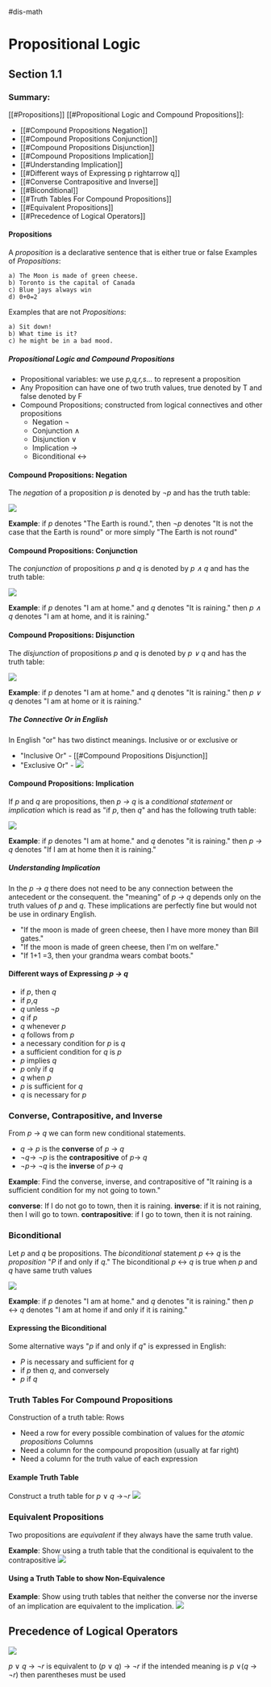 #dis-math 
# Propositional Logic
## Section 1.1
### Summary:
[[#Propositions]]
[[#Propositional Logic and Compound Propositions]]:
- [[#Compound Propositions Negation]]
- [[#Compound Propositions Conjunction]]
- [[#Compound Propositions Disjunction]]
- [[#Compound Propositions Implication]] 
- [[#Understanding Implication]] 
- [[#Different ways of Expressing p rightarrow q]]
- [[#Converse Contrapositive and Inverse]]
- [[#Biconditional]]
- [[#Truth Tables For Compound Propositions]]
- [[#Equivalent Propositions]]
- [[#Precedence of Logical Operators]]

#### Propositions
A *proposition* is a declarative sentence that is either true or false
Examples of *Propositions*:

	a) The Moon is made of green cheese.
	b) Toronto is the capital of Canada
	c) Blue jays always win
	d) 0+0=2
Examples that are not *Propositions*:

	a) Sit down!
	b) What time is it?
	c) he might be in a bad mood.

##### Propositional Logic and Compound Propositions
* Propositional variables: we use *p,q,r,s...* to represent a proposition
* Any Proposition can have one of two truth values, true denoted by T and false denoted by F
* Compound Propositions; constructed from logical connectives and other propositions
	* Negation $\neg$
	* Conjunction $\wedge$
	* Disjunction $\vee$
	* Implication $\rightarrow$
	* Biconditional $\leftrightarrow$

#### Compound Propositions: Negation
The *negation* of a proposition *p* is denoted by 
$\neg$*p* and has the truth table:

![](CaptureDis_Negation.png)

**Example**: if *p* denotes "The Earth is round.", then $\neg$*p* denotes "It is not the case that the Earth is round" or more simply "The Earth is not round"

#### Compound Propositions: Conjunction
The *conjunction* of propositions *p* and *q* is denoted by *p $\wedge$ q* and has the truth table:

![](CaptureDis_Conjunction.PNG)

**Example**: if *p* denotes "I am at home." and *q* denotes "It is raining." then *p $\wedge$ q* denotes "I am at home, and it is raining."

#### Compound Propositions: Disjunction
The *disjunction* of propositions *p* and *q* is denoted by *p $\vee$ q* and has the truth table:

![](CaptureDis_Disjunction.PNG)

**Example**: if *p* denotes "I am at home." and *q* denotes "It is raining." then *p $\vee$ q* denotes "I am at home or it is raining." 

##### The Connective Or in English
In English "or" has two distinct meanings. Inclusive or or exclusive or
* "Inclusive Or" - [[#Compound Propositions Disjunction]]
* "Exclusive Or" - ![](CaptureDis_Xor.PNG)

#### Compound Propositions: Implication 
If *p* and *q* are propositions, then *p $\rightarrow$ q* is a *conditional statement* or *implication* which is read as "if *p*, then *q*" and has the following truth table:

![](CaptureDis_Implication.PNG)

**Example**: if *p* denotes "I am at home." and *q* denotes "it is raining." then *p $\rightarrow$ q* denotes "If I am at home then it is raining." 

##### Understanding Implication
In the *p $\rightarrow$ q* there does not need to be any connection between the antecedent or the consequent. the "meaning" of *p $\rightarrow$ q* depends only on the truth values of *p* and *q*.
These implications are perfectly fine but would not be use in ordinary English.
* "If the moon is made of green cheese, then I have more money than Bill gates."
* "If the moon is made of green cheese, then I'm on welfare."
* "If 1+1 =3, then your grandma wears combat boots."

#### Different ways of Expressing *p $\rightarrow$ q*
- if *p*, then *q*
- if *p*,*q*
- *q* unless $\neg$*p*
- *q* if *p*
- *q* whenever *p*
- *q* follows from *p*
- a necessary condition for *p* is *q*
- a sufficient condition for *q* is *p*
- *p* implies *q*
- *p* only if *q*
- *q* when *p*
- *p* is sufficient for *q*
- *q* is necessary for *p*

### Converse, Contrapositive, and Inverse
From *p* $\rightarrow$ *q* we can form new conditional statements.
* *q* $\rightarrow$ *p* is the **converse** of *p* $\rightarrow$ *q*
* $\neg$*q*$\rightarrow$ $\neg$*p* is the **contrapositive** of *p*$\rightarrow$ *q*
* $\neg$*p*$\rightarrow$ $\neg$*q* is the **inverse** of *p*$\rightarrow$ *q*

**Example**: Find the converse, inverse, and contrapositive of "It raining is a sufficient condition for my not going to town."

**converse**: If I do not go to town, then it is raining.
**inverse**: if it is not raining, then I will go to town.
**contrapositive**: if I go to town, then it is not raining.

### Biconditional
Let *p* and *q* be propositions. The *biconditional* statement *p* $\leftrightarrow$ *q* is the *proposition* "*P* if and only if *q*." The biconditional *p* $\leftrightarrow$ *q* is true when *p* and *q* have same truth values

![](CaptureDis_Biconditional.PNG)

**Example**: if *p* denotes "I am at home." and *q* denotes "it is raining." then *p* $\leftrightarrow$ *q* denotes "I am at home if and only if it is raining."

#### Expressing the Biconditional
Some alternative ways "*p* if and only if *q*" is expressed in English:
* *P* is necessary and sufficient for *q*
* if *p* then *q*, and conversely
* *p* if *q*

### Truth Tables For Compound Propositions
Construction of a truth table:
Rows
* Need a row for every possible combination of values for the *atomic propositions*
Columns
* Need a column for the compound proposition (usually at far right)
* Need a column for the truth value of each expression

#### Example Truth Table
Construct a truth table for *p* $\vee$ *q* $\rightarrow$$\neg$*r*
![](CaptureDis_TruthTable.PNG)

### Equivalent Propositions
Two propositions are *equivalent* if they always have the same truth value.

**Example**: Show using a truth table that the conditional is equivalent to the contrapositive
![](CaptureDis_EquivalentTable.PNG)

#### Using a Truth Table to show Non-Equivalence
**Example**: Show using truth tables that neither the converse nor the inverse of an implication are equivalent to the implication.
![](CaptureDis_Non-Equivalence.PNG)

## Precedence of Logical Operators
![](CaptureDis_Logical-Operators.PNG)

*p* $\vee$ *q* $\rightarrow$ $\neg$*r* is equivalent to (*p* $\vee$ *q*) $\rightarrow$ $\neg$*r* if the intended meaning is *p* $\vee$(*q* $\rightarrow$ $\neg$*r*) then parentheses must be used